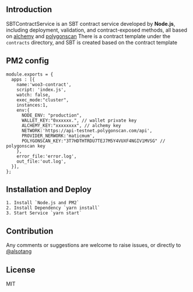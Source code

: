 ## Introduction
SBTContractService is an SBT contract service developed by **Node.js**, including deployment, validation, and contract-exposed methods, all based on [alchemy](https://www.alchemy.com/) and [polygonscan](https://polygonscan.com/)
There is a contract template under the `contracts` directory, and SBT is created based on the contract template

## PM2 config

```
module.exports = {
  apps : [{
    name:'woo3-contract',
    script: 'index.js',
    watch: false,
    exec_mode:"cluster",
    instances:1,
    env:{
      NODE_ENV: "production",
      WALLET_KEY:"0xxxxxx.", // wallet private key 
      ALCHEMY_KEY:"xxxxxxxx", // alchemy key
      NETWORK:'https://api-testnet.polygonscan.com/api',
      PROVIDER_NERWORK:'maticmum',
      POLYGONSCAN_KEY:"3T7HDTHTRDU7TEJ7M5Y4VUXF4NGIV1MVSG" // polygonscan key
    },
    error_file:'error.log',
    out_file:'out.log',
  }],
};
```

## Installation and Deploy
```
1. Install `Node.js and PM2`
2. Install Dependency `yarn install`
3. Start Service `yarn start`
```

## Contribution

Any comments or suggestions are welcome to raise issues, or directly to [@alsotang](https://github.com/alsotang)

## License

MIT
